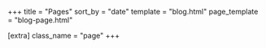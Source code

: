 +++
title = "Pages"
sort_by = "date"
template = "blog.html"
page_template = "blog-page.html"

[extra]
class_name = "page"
+++